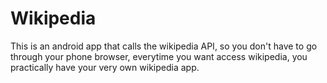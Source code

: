 # Wikipedia
This is an android app
that calls the wikipedia API, so you don't have to go through your phone browser,
everytime you want access wikipedia, you practically have your very own wikipedia app.
